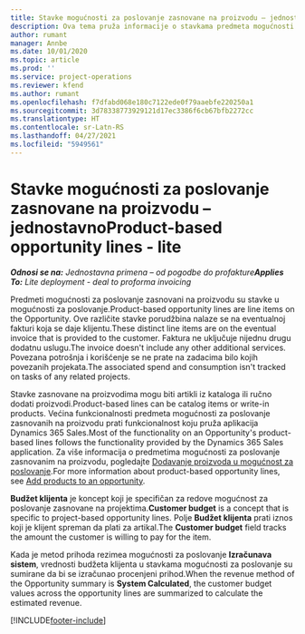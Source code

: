 ```yaml
---
title: Stavke mogućnosti za poslovanje zasnovane na proizvodu – jednostavno
description: Ova tema pruža informacije o stavkama predmeta mogućnosti za poslovanje zasnovanim na proizvodu u usluzi Project Operations.
author: rumant
manager: Annbe
ms.date: 10/01/2020
ms.topic: article
ms.prod: ''
ms.service: project-operations
ms.reviewer: kfend
ms.author: rumant
ms.openlocfilehash: f7dfabd068e180c7122ede0f79aaebfe220250a1
ms.sourcegitcommit: 3d78338773929121d17ec3386f6cb67bfb2272cc
ms.translationtype: HT
ms.contentlocale: sr-Latn-RS
ms.lasthandoff: 04/27/2021
ms.locfileid: "5949561"
---
```

# <a name="product-based-opportunity-lines---lite"></a><span data-ttu-id="a7c52-103">Stavke mogućnosti za poslovanje zasnovane na proizvodu – jednostavno</span><span class="sxs-lookup"><span data-stu-id="a7c52-103">Product-based opportunity lines - lite</span></span>

<span data-ttu-id="a7c52-104">_**Odnosi se na:** Jednostavna primena – od pogodbe do profakture_</span><span class="sxs-lookup"><span data-stu-id="a7c52-104">_**Applies To:** Lite deployment - deal to proforma invoicing_</span></span>

<span data-ttu-id="a7c52-105">Predmeti mogućnosti za poslovanje zasnovani na proizvodu su stavke u mogućnosti za poslovanje.</span><span class="sxs-lookup"><span data-stu-id="a7c52-105">Product-based opportunity lines are line items on the Opportunity.</span></span> <span data-ttu-id="a7c52-106">Ove različite stavke porudžbina nalaze se na eventualnoj fakturi koja se daje klijentu.</span><span class="sxs-lookup"><span data-stu-id="a7c52-106">These distinct line items are on the eventual invoice that is provided to the customer.</span></span> <span data-ttu-id="a7c52-107">Faktura ne uključuje nijednu drugu dodatnu uslugu.</span><span class="sxs-lookup"><span data-stu-id="a7c52-107">The invoice doesn't include any other additional services.</span></span> <span data-ttu-id="a7c52-108">Povezana potrošnja i korišćenje se ne prate na zadacima bilo kojih povezanih projekata.</span><span class="sxs-lookup"><span data-stu-id="a7c52-108">The associated spend and consumption isn't tracked on tasks of any related projects.</span></span>

<span data-ttu-id="a7c52-109">Stavke zasnovane na proizvodima mogu biti artikli iz kataloga ili ručno dodati proizvodi.</span><span class="sxs-lookup"><span data-stu-id="a7c52-109">Product-based lines can be catalog items or write-in products.</span></span> <span data-ttu-id="a7c52-110">Većina funkcionalnosti predmeta mogućnosti za poslovanje zasnovanih na proizvodu prati funkcionalnost koju pruža aplikacija Dynamics 365 Sales.</span><span class="sxs-lookup"><span data-stu-id="a7c52-110">Most of the functionality on an Opportunity's product-based lines follows the functionality provided by the Dynamics 365 Sales application.</span></span> <span data-ttu-id="a7c52-111">Za više informacija o predmetima mogućnosti za poslovanje zasnovanim na proizvodu, pogledajte [Dodavanje proizvoda u mogućnost za poslovanje](/dynamics365/sales-enterprise/add-products-opportunity).</span><span class="sxs-lookup"><span data-stu-id="a7c52-111">For more information about product-based opportunity lines, see [Add products to an opportunity](/dynamics365/sales-enterprise/add-products-opportunity).</span></span>

<span data-ttu-id="a7c52-112">**Budžet klijenta** je koncept koji je specifičan za redove mogućnost za poslovanje zasnovane na projektima.</span><span class="sxs-lookup"><span data-stu-id="a7c52-112">**Customer budget** is a concept that is specific to project-based opportunity lines.</span></span> <span data-ttu-id="a7c52-113">Polje **Budžet klijenta** prati iznos koji je klijent spreman da plati za artikal.</span><span class="sxs-lookup"><span data-stu-id="a7c52-113">The **Customer budget** field tracks the amount the customer is willing to pay for the item.</span></span>

<span data-ttu-id="a7c52-114">Kada je metod prihoda rezimea mogućnosti za poslovanje **Izračunava sistem**, vrednosti budžeta klijenta u stavkama mogućnosti za poslovanje su sumirane da bi se izračunao procenjeni prihod.</span><span class="sxs-lookup"><span data-stu-id="a7c52-114">When the revenue method of the Opportunity summary is **System Calculated**, the customer budget values across the opportunity lines are summarized to calculate the estimated revenue.</span></span> 



[!INCLUDE[footer-include](../../includes/footer-banner.md)]